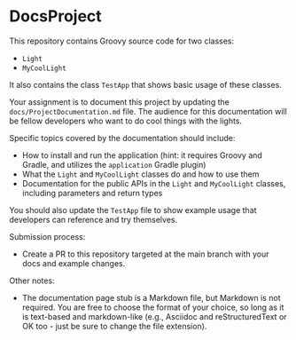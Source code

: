 # DocsProject

This repository contains Groovy source code for two classes:

* `Light`
* `MyCoolLight`

It also contains the class `TestApp` that shows basic usage of these classes.

Your assignment is to document this project by updating the `docs/ProjectDocumentation.md` file.
The audience for this documentation will be fellow developers who want to do cool things with the lights.

Specific topics covered by the documentation should include:

* How to install and run the application (hint: it requires Groovy and Gradle, and utilizes the `application` Gradle plugin)
* What the `Light` and `MyCoolLight` classes do and how to use them
* Documentation for the public APIs in the `Light` and `MyCoolLight` classes, including parameters and return types

You should also update the `TestApp` file to show example usage that developers can reference and try themselves.

Submission process:

* Create a PR to this repository targeted at the main branch with your docs and example changes.

Other notes:

* The documentation page stub is a Markdown file, but Markdown is not required. You are free to choose the format of your choice, so long as it is text-based and markdown-like (e.g., Asciidoc and reStructuredText or OK too - just be sure to change the file extension).
